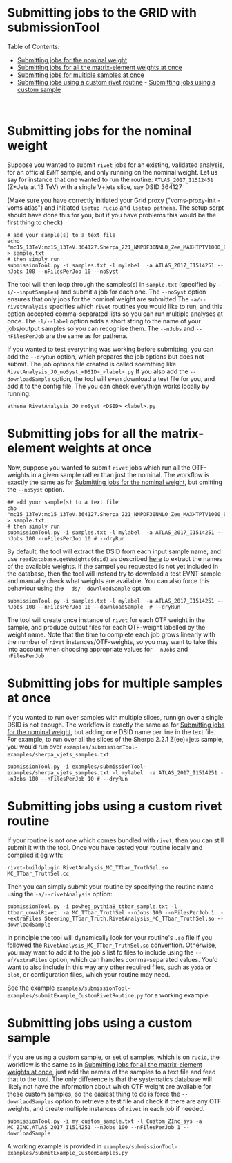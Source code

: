 # Submitting jobs to the GRID with submissionTool

Table of Contents:
- [Submitting jobs for the nominal weight](#submitting-jobs-for-the-nominal-weight)
- [Submitting jobs for all the matrix-element weights at once](#submitting-jobs-for-all-the-matrix-element-weights-at-once)
- [Submitting jobs for multiple samples at once](#submitting-jobs-for-multiple-samples-at-once)
- [Submitting jobs using a custom rivet routine](#submitting-jobs-using-a-custom-rivet-routine)
		- [Submitting jobs using a custom sample](#submitting-jobs-using-a-custom-sample)
<br/>


# Submitting jobs for the nominal weight

Suppose you wanted to submit `rivet` jobs for an existing, validated analysis, for an official `EVNT` sample, and only running on the nominal weight.
Let us say for instance that one wanted to run the routine:
`ATLAS_2017_I1512451` (Z+Jets at 13 TeV) with a single V+jets slice, say DSID 364127

(Make sure you have correctly initiated your Grid proxy ("voms-proxy-init -voms atlas") and initiated `lsetup rucio` and `lsetup pathena`. 
 The setup scrpt should have done this for you, but if you have problems this would be the first thing to check)

```
# add your sample(s) to a text file
echo "mc15_13TeV:mc15_13TeV.364127.Sherpa_221_NNPDF30NNLO_Zee_MAXHTPTV1000_E_CMS.evgen.EVNT.e5299" > sample.txt  
# then simply run 
submissionTool.py -i samples.txt -l mylabel  -a ATLAS_2017_I1514251 --nJobs 100 --nFilesPerJob 10 --noSyst
```

The tool will then loop through the samples(s) in `sample.txt` (specified by `-i/--inputSamples`) and submit a job for each one.
The `--noSyst` option ensures that only jobs for the nominal weight are submitted
The `-a/--rivetAnalysis` specifies which `rivet` routines you would like to run, and this option accepted comma-separated lists so you can run multiple analyses at once.
The `-l/--label` option adds a short string to the name of your jobs/output samples so you can recognise them.
The `--nJobs` and `--nFilesPerJob` are the same as for pathena.

If you wanted to test everything was working before submitting, you can add the `--dryRun` option, which prepares the job options but does not submit.
The job options file created is called soemthing like `RivetAnalysis_JO_noSyst_<DSID>_<label>.py`
If you also add the `--downloadSample` option, the tool will even download a test file for you, and add it to the config file.
The you can check everythign works locally by running:
```
athena RivetAnalysis_JO_noSyst_<DSID>_<label>.py
```

# Submitting jobs for all the matrix-element weights at once

Now, suppose you wanted to submit `rivet` jobs which run all the OTF-weights in a given sample rather than just the nominal.
The workflow is exactly the same as for [Submitting jobs for the nominal weight](#submitting-jobs-for-the-nominal-weight), but omitting the `--noSyst` option.

```
## add your sample(s) to a text file
cho "mc15_13TeV:mc15_13TeV.364127.Sherpa_221_NNPDF30NNLO_Zee_MAXHTPTV1000_E_CMS.evgen.EVNT.e5299" > sample.txt  
# then simply run 
submissionTool.py -i samples.txt -l mylabel  -a ATLAS_2017_I1514251 --nJobs 100 --nFilesPerJob 10 # --dryRun
```

By default, the tool will extract the DSID from each input sample name, and use `readDatabase.getWeights(dsid)` as described [here](#seeing-what-weights-are-available-for-a-given-dsid,-and-how-they-should-be-combined) 
  to extract the names of the available weights. If the sampel you requested is not yet included in the database, then the tool will instead try to download a test EVNT sample and manually check what weights are available.
  You can also force this behaviour using the `--ds/--downloadSample` option.
  ```
  submissionTool.py -i samples.txt -l mylabel  -a ATLAS_2017_I1514251 --nJobs 100 --nFilesPerJob 10 --downloadSample  # --dryRun
  ```

  The tool will create once instance of `rivet` for each OTF weight in the sample, and produce output files for each OTF-weight labelled by the weight name.
  Note that the time to complete each job grows linearly with the number of `rivet` instances/OTF-weights, so you may want to take this into account when choosing appropriate values for `--nJobs` and  `--nFilesPerJob`

# Submitting jobs for multiple samples at once

  If you wanted to run over samples with multiple slices, runnign over a single DSID is not enough.
  The workflow is exactly the same as for [Submitting jobs for the nominal weight](#submitting-jobs-for-the-nominal-weight), but adding one DSID name per line in the text file.
  For example, to run over all the slices of the Sherpa 2.2.1 Z(ee)+jets sample, you would run over `examples/submissionTool-examples/sherpa_vjets_samples.txt`:
  ```
  submissionTool.py -i examples/submissionTool-examples/sherpa_vjets_samples.txt -l mylabel  -a ATLAS_2017_I1514251 --nJobs 100 --nFilesPerJob 10 # --dryRun
  ```

# Submitting jobs using a custom rivet routine 

  If your routine is not one which comes bundled with `rivet`, then you can still submit it with the tool.
  Once you have tested your routine locally and compiled it eg with:
  ```
  rivet-buildplugin RivetAnalysis_MC_TTbar_TruthSel.so MC_TTbar_TruthSel.cc
  ```

  Then you can simply submit your routine by specifying the routine name using the `-a/--rivetAnalysis` option:
  ```
  submissionTool.py -i powheg_pythia8_ttbar_sample.txt -l ttbar_unvalRivet  -a MC_TTbar_TruthSel --nJobs 100 --nFilesPerJob 1  --extraFiles Steering_TTbar_Truth,RivetAnalysis_MC_TTbar_TruthSel.so --downloadSample
  ```

  In principle the tool will dynamically look for your routine's `.so` file if you followed the `RivetAnalysis_MC_TTbar_TruthSel.so` convention.
  Otherwise, you may want to add it to the job's list fo files to include using the `--ef/extraFiles` option, which can handles comma-separated values.
  You'd want to also include in this way any other required files, such as `yoda` or `plot`, or configuration files, which your routine may need.

  See the example `examples/submissionTool-examples/submitExample_CustomRivetRoutine.py` for a working example.

# Submitting jobs using a custom sample

  If you are using a custom sample, or set of samples, which is on `rucio`, the workflow is the same as in [Submitting jobs for all the matrix-element weights at once](#submitting-jobs-for-all-the-matrix-element-weights-at-once), just add the names of the samples to  a text file and feed that to the tool. The only difference is that the systematics database will likely not have the information about which OTF weight are available for these custom samples, so the easiest thing to do is force the `--downlaodSamples` option to retrieve a test file and check if there are any OTF weights, and create multiple instances of `rivet` in each job if needed. 
  ```
  submissionTool.py -i my_custom_sample.txt -l Custom_ZInc_sys -a MC_ZINC,ATLAS_2017_I1514251 --nJobs 100 --nFilesPerJob 1 --downloadSample
  ```
  A working example is provided in `examples/submissionTool-examples/submitExample_CustomSamples.py`

